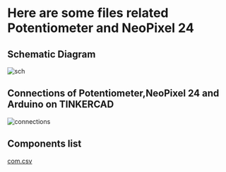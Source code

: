 # Here are some files related Potentiometer and NeoPixel 24
## Schematic Diagram
![sch](https://user-images.githubusercontent.com/72257400/148576409-581e12bf-1cda-4e54-ad8e-9c34c32f0414.png)

## Connections of Potentiometer,NeoPixel 24 and Arduino on TINKERCAD
![connections](https://user-images.githubusercontent.com/72257400/148576466-d573cc87-a61d-4303-a4c7-2fd81c799997.png)
## Components list
[com.csv](https://github.com/yatharthagr7/Electronics/files/7830107/com.csv)

